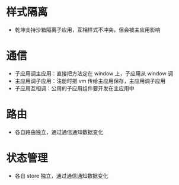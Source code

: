 # 样式隔离
- 乾坤支持沙箱隔离子应用，互相样式不冲突，但会被主应用影响

# 通信
- 子应用调主应用：直接把方法定在 window 上，子应用从 window 调
- 主应用调子应用：注册时把 vm 传给主应用保存，主应用调子应用
- 子应用互相调：公用的子应用组件要开发在主应用中

# 路由
- 各自路由独立，通过通信通知数据变化

# 状态管理
- 各自 store 独立，通过通信通知数据变化